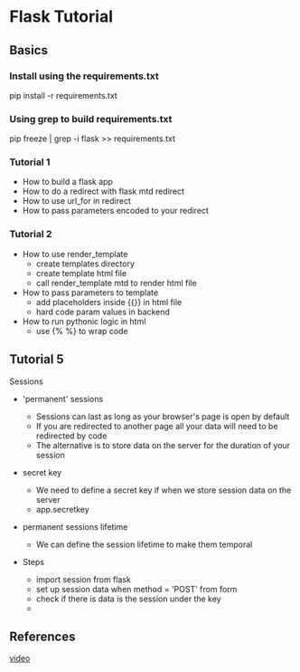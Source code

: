 # Flask Tutorial

## Basics

### Install using the requirements.txt

pip install -r requirements.txt

### Using grep to build requirements.txt

pip freeze | grep -i flask >> requirements.txt

### Tutorial 1

- How to build a flask app
- How to do a redirect with flask mtd redirect
- How to use url_for in redirect
- How to pass parameters encoded to your redirect

### Tutorial 2

- How to use render_template
  - create templates directory
  - create template html file
  - call render_template mtd to render html file
- How to pass parameters to template
  - add placeholders inside {{}} in html file
  - hard code param values in backend
- How to run pythonic logic in html
  - use {% %} to wrap code

## Tutorial 5

Sessions

- 'permanent' sessions
  - Sessions can last as long as your browser's page is open by default
  - If you are redirected to another page all your data will need to be redirected by code
  - The alternative is to store data on the server for the duration of your session

- secret key
  - We need to define a secret key if when we store session data on the server
  - app.secretkey
- permanent sessions lifetime
  - We can define the session lifetime to make them temporal

- Steps
  - import session from flask
  - set up session data when method = 'POST' from form
  - check if there is data is the session under the key
  -   

## References

[video](https://www.youtube.com/watch?v=mqhxxeeTbu0)
